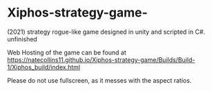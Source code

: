 # Xiphos-strategy-game-
(2021) strategy rogue-like game designed in unity and scripted in C#. unfinished

Web Hosting of the game can be found at https://natecollins11.github.io/Xiphos-strategy-game/Builds/Build-1/Xiphos_build/index.html

Please do not use fullscreen, as it messes with the aspect ratios.
